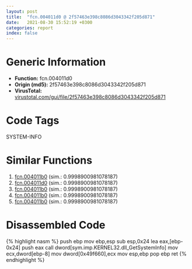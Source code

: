 ```yaml
---
layout: post
title:  "fcn.004011d0 @ 2f57463e398c8086d3043342f205d871"
date:   2021-08-30 15:52:19 +0300
categories: report
index: false
---
```


# Generic Information
- **Function:** fcn.004011d0
- **Origin (md5):** 2f57463e398c8086d3043342f205d871
- **VirusTotal:** [virustotal.com/gui/file/2f57463e398c8086d3043342f205d871][virustotal_ref]

# Code Tags
<span class="tag" id="SYSTEM-INFO">SYSTEM-INFO</span>


# Similar Functions

1. [fcn.004011b0][similar_1_ref] (sim.: 0.9998900981078187)
2. [fcn.004011d0][similar_2_ref] (sim.: 0.9998900981078187)
3. [fcn.004011b0][similar_3_ref] (sim.: 0.9998900981078187)
4. [fcn.004011b0][similar_4_ref] (sim.: 0.9998900981078187)
5. [fcn.004011b0][similar_5_ref] (sim.: 0.9998900981078187)


# Disassembled Code

{% highlight nasm %}
push ebp
mov ebp,esp
sub esp,0x24
lea eax,[ebp-0x24]
push eax
call dword[sym.imp.KERNEL32.dll_GetSystemInfo]
mov ecx,dword[ebp-8]
mov dword[0x49f660],ecx
mov esp,ebp
pop ebp
ret
{% endhighlight %}


[similar_1_ref]: /report/fcn.004011b0@ce2d7db52a4e79f76ce765b07f5eead2
[similar_2_ref]: /report/fcn.004011d0@adc325bca51b67a67785e7e986af8b4d
[similar_3_ref]: /report/fcn.004011b0@d701bfe1b2c669cec1fe384fdc108bfb
[similar_4_ref]: /report/fcn.004011b0@c0371bf2f84d37acabd30e547b4cc5fa
[similar_5_ref]: /report/fcn.004011b0@da55f6ad71c51a7bfc62709434cb3d45
[virustotal_ref]: https://www.virustotal.com/gui/file/2f57463e398c8086d3043342f205d871
